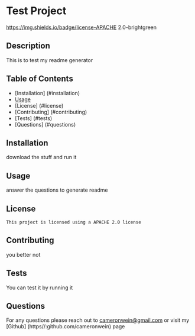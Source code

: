 # Test Project
  https://img.shields.io/badge/license-APACHE 2.0-brightgreen
  ## Description

  This is to test my readme generator


  ## Table of Contents

  * [Installation] (#installation)
  * [Usage](#usage)
  * [License] (#license)
  * [Contributing] (#contributing)
  * [Tests] (#tests)
  * [Questions] (#questions)
  
  
  ## Installation

  download the stuff and run it


  ## Usage

  answer the questions to generate readme


  ## License

    This project is licensed using a APACHE 2.0 license


  ## Contributing

  you better not


  ## Tests

  You can test it by running it


  ## Questions

  For any questions please reach out to cameronwein@gmail.com or visit my [Github] (https//:github.com/cameronwein) page 




